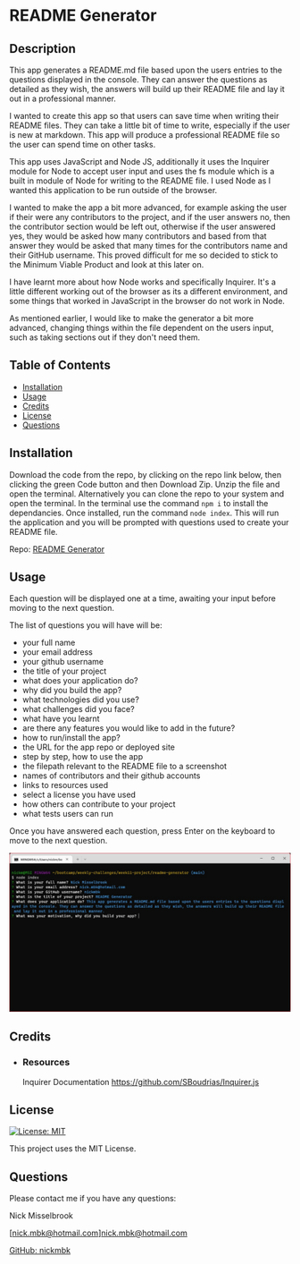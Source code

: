 
  # README Generator

  ## Description

  This app generates a README.md file based upon the users entries to the questions displayed in the console.  They can answer the questions as detailed as they wish, the answers will build up their README file and lay it out in a professional manner.

  I wanted to create this app so that users can save time when writing their README files.  They can take a little bit of time to write, especially if the user is new at markdown.  This app will produce a professional README file so the user can spend time on other tasks.

  This app uses JavaScript and Node JS, additionally it uses the Inquirer module for Node to accept user input and uses the fs module which is a built in module of Node for writing to the README file.  I used Node as I wanted this application to be run outside of the browser.

  I wanted to make the app a bit more advanced, for example asking the user if their were any contributors to the project, and if the user answers no, then the contributor section would be left out, otherwise if the user answered yes, they would be asked how many contributors and based from that answer they would be asked that many times for the contributors name and their GitHub username.  This proved difficult for me so decided to stick to the Minimum Viable Product and look at this later on.

  I have learnt more about how Node works and specifically Inquirer.  It's a little different working out of the browser as its a different environment, and some things that worked in JavaScript in the browser do not work in Node.

  As mentioned earlier, I would like to make the generator a bit more advanced, changing things within the file dependent on the users input, such as taking sections out if they don't need them.

  ## Table of Contents

  - [Installation](#installation)
  - [Usage](#usage)
  - [Credits](#credits)
  - [License](#license)
  - [Questions](#questions)

  ## Installation

  Download the code from the repo, by clicking on the repo link below, then clicking the green Code button and then Download Zip.  Unzip the file and open the terminal. Alternatively you can clone the repo to your system and open the terminal. In the terminal use the command `npm i` to install the dependancies. Once installed, run the command `node index`. This will run the application and you will be prompted with questions used to create your README file.

  Repo: [README Generator](https://www.github.com/nickmbk/readme-generator)

  ## Usage

  Each question will be displayed one at a time, awaiting your input before moving to the next question.
  
  The list of questions you will have will be: 
  - your full name 
  - your email address 
  - your github username 
  - the title of your project 
  - what does your application do? 
  - why did you build the app? 
  - what technologies did you use? 
  - what challenges did you face? 
  - what have you learnt 
  - are there any features you would like to add in the future? 
  - how to run/install the app? 
  - the URL for the app repo or deployed site 
  - step by step, how to use the app 
  - the filepath relevant to the README file to a screenshot 
  - names of contributors and their github accounts 
  - links to resources used 
  - select a license you have used 
  - how others can contribute to your project 
  - what tests users can run

  Once you have answered each question, press Enter on the keyboard to move to the next question.

  ![README Generator Screenshot](./assets/screenshots/readme-generator-screenshot.jpg)

  ## Credits

  - ### Resources
  
    Inquirer Documentation https://github.com/SBoudrias/Inquirer.js

  ## License
  
  [![License: MIT](https://img.shields.io/badge/License-MIT-yellow.svg)](https://opensource.org/licenses/MIT)

  This project uses the MIT License.

  ## Questions

  Please contact me if you have any questions:

  Nick Misselbrook

  [nick.mbk@hotmail.com]nick.mbk@hotmail.com

  [GitHub: nickmbk](https://www.github.com/nickmbk)


  